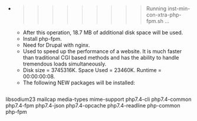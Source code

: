 * >>>>>>>>> Running inst-min-con-xtra-php-fpm.sh ...
  * After this operation, 18.7 MB of additional disk space will be used.
  * Install php-fpm.
  * Need for Drupal with nginx.
  * Used to speed up the performance of a website. It is much faster than traditional CGI based methods and has the ability to handle tremendous loads simultaneously.
  * Disk size = 3745316K. Space Used = 23460K. Runtime = 00:00:00:08.
  * The following NEW packages will be installed:
  ```bash
libsodium23 mailcap media-types mime-support php7.4-cli
php7.4-common php7.4-fpm php7.4-json php7.4-opcache php7.4-readline
php-common php-fpm
  ```
